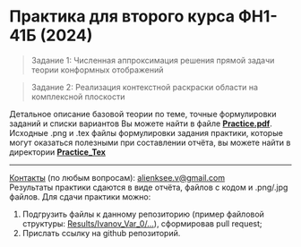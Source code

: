 # Практика для второго курса ФН1-41Б (2024)
> Задание 1: Численная аппроксимация решения прямой задачи теории конформных отображений

> Задание 2: Реализация контекстной раскраски области на комплексной плоскости

Детальное описание базовой теории по теме, точные формулировки заданий и списки вариантов Вы можете найти в файле [**Practice.pdf**](Practice.pdf).
Исходные .png и .tex файлы формулировки задания практики, которые могут оказаться полезными при составлении отчёта, вы можете найти в директории [**Practice_Tex**](Practice_Tex/Comments.md)

---

<ins>Контакты</ins> (по любым вопросам): alienksee.v@gmail.com  
Результаты практики сдаются в виде отчёта, файлов с кодом и .png/.jpg файлов. Для сдачи практики можно:
1. Подгрузить файлы к данному репозиторию (пример файловой структуры: [Results/Ivanov_Var_0/...](Results/Comments.md)), сформировав pull request;
2. Прислать ссылку на github репозиторий.
